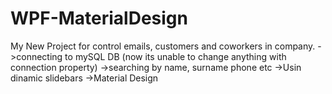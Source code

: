 # WPF-MaterialDesign

My New Project for control emails, customers and coworkers in company.
->connecting to mySQL DB (now its unable to change anything with connection property)
->searching by name, surname phone etc
->Usin dinamic slidebars
->Material Design
